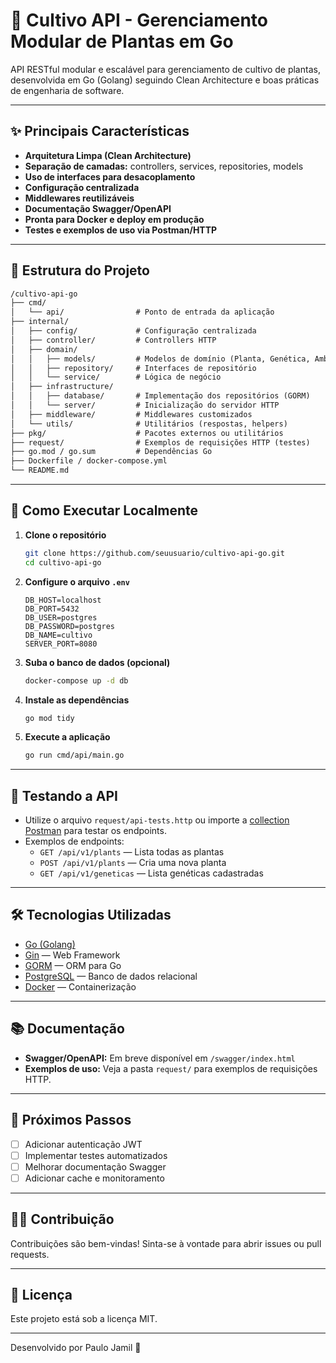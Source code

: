 # 🌱 Cultivo API - Gerenciamento Modular de Plantas em Go

API RESTful modular e escalável para gerenciamento de cultivo de plantas, desenvolvida em Go (Golang) seguindo Clean Architecture e boas práticas de engenharia de software.

---

## ✨ Principais Características

- **Arquitetura Limpa (Clean Architecture)**
- **Separação de camadas:** controllers, services, repositories, models
- **Uso de interfaces para desacoplamento**
- **Configuração centralizada**
- **Middlewares reutilizáveis**
- **Documentação Swagger/OpenAPI**
- **Pronta para Docker e deploy em produção**
- **Testes e exemplos de uso via Postman/HTTP**

---

## 📁 Estrutura do Projeto

```txt
/cultivo-api-go
├── cmd/
│   └── api/                # Ponto de entrada da aplicação
├── internal/
│   ├── config/             # Configuração centralizada
│   ├── controller/         # Controllers HTTP
│   ├── domain/
│   │   ├── models/         # Modelos de domínio (Planta, Genética, Ambiente, etc)
│   │   ├── repository/     # Interfaces de repositório
│   │   └── service/        # Lógica de negócio
│   ├── infrastructure/
│   │   ├── database/       # Implementação dos repositórios (GORM)
│   │   └── server/         # Inicialização do servidor HTTP
│   ├── middleware/         # Middlewares customizados
│   └── utils/              # Utilitários (respostas, helpers)
├── pkg/                    # Pacotes externos ou utilitários
├── request/                # Exemplos de requisições HTTP (testes)
├── go.mod / go.sum         # Dependências Go
├── Dockerfile / docker-compose.yml
└── README.md
```

---

## 🚀 Como Executar Localmente

1. **Clone o repositório**

   ```bash
   git clone https://github.com/seuusuario/cultivo-api-go.git
   cd cultivo-api-go
   ```

2. **Configure o arquivo `.env`**

   ```env
   DB_HOST=localhost
   DB_PORT=5432
   DB_USER=postgres
   DB_PASSWORD=postgres
   DB_NAME=cultivo
   SERVER_PORT=8080
   ```

3. **Suba o banco de dados (opcional)**

   ```bash
   docker-compose up -d db
   ```

4. **Instale as dependências**

   ```bash
   go mod tidy
   ```

5. **Execute a aplicação**

   ```bash
   go run cmd/api/main.go
   ```

---

## 🧪 Testando a API

- Utilize o arquivo `request/api-tests.http` ou importe a [collection Postman](https://www.postman.com/) para testar os endpoints.
- Exemplos de endpoints:
  - `GET /api/v1/plants` — Lista todas as plantas
  - `POST /api/v1/plants` — Cria uma nova planta
  - `GET /api/v1/geneticas` — Lista genéticas cadastradas

---

## 🛠️ Tecnologias Utilizadas

- [Go (Golang)](https://golang.org/)
- [Gin](https://github.com/gin-gonic/gin) — Web Framework
- [GORM](https://gorm.io/) — ORM para Go
- [PostgreSQL](https://www.postgresql.org/) — Banco de dados relacional
- [Docker](https://www.docker.com/) — Containerização

---

## 📚 Documentação

- **Swagger/OpenAPI:** Em breve disponível em `/swagger/index.html`
- **Exemplos de uso:** Veja a pasta `request/` para exemplos de requisições HTTP.

---

## 📝 Próximos Passos

- [ ] Adicionar autenticação JWT
- [ ] Implementar testes automatizados
- [ ] Melhorar documentação Swagger
- [ ] Adicionar cache e monitoramento

---

## 👨‍💻 Contribuição

Contribuições são bem-vindas! Sinta-se à vontade para abrir issues ou pull requests.

---

## 📄 Licença

Este projeto está sob a licença MIT.

---

Desenvolvido por Paulo Jamil 🚀
